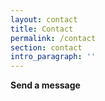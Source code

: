 ```yaml
---
layout: contact
title: Contact
permalink: /contact
section: contact
intro_paragraph: ''
---
```

**Send a message**
